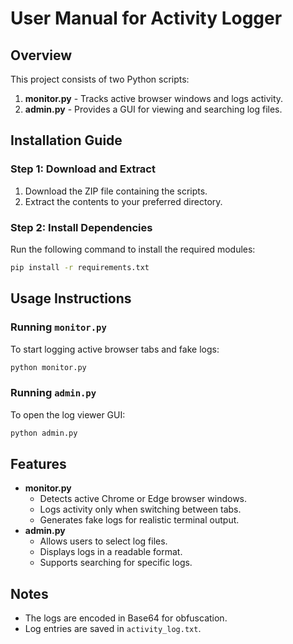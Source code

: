 # User Manual for Activity Logger

## Overview
This project consists of two Python scripts:
1. **monitor.py** - Tracks active browser windows and logs activity.
2. **admin.py** - Provides a GUI for viewing and searching log files.

## Installation Guide

### Step 1: Download and Extract
1. Download the ZIP file containing the scripts.
2. Extract the contents to your preferred directory.

### Step 2: Install Dependencies
Run the following command to install the required modules:
```sh
pip install -r requirements.txt
```

## Usage Instructions

### Running `monitor.py`
To start logging active browser tabs and fake logs:
```sh
python monitor.py
```

### Running `admin.py`
To open the log viewer GUI:
```sh
python admin.py
```

## Features
- **monitor.py**
  - Detects active Chrome or Edge browser windows.
  - Logs activity only when switching between tabs.
  - Generates fake logs for realistic terminal output.
- **admin.py**
  - Allows users to select log files.
  - Displays logs in a readable format.
  - Supports searching for specific logs.

## Notes
- The logs are encoded in Base64 for obfuscation.
- Log entries are saved in `activity_log.txt`.

